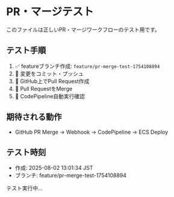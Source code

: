 # PR・マージテスト

このファイルは正しいPR・マージワークフローのテスト用です。

## テスト手順
1. ✅ featureブランチ作成: `feature/pr-merge-test-1754108894`
2. 🔄 変更をコミット・プッシュ
3. 🔄 GitHub上でPull Request作成
4. 🔄 Pull RequestをMerge
5. 🔄 CodePipeline自動実行確認

## 期待される動作
- GitHub PR Merge → Webhook → CodePipeline → ECS Deploy

## テスト時刻
- 作成: 2025-08-02 13:01:34 JST
- ブランチ: feature/pr-merge-test-1754108894

テスト実行中...
